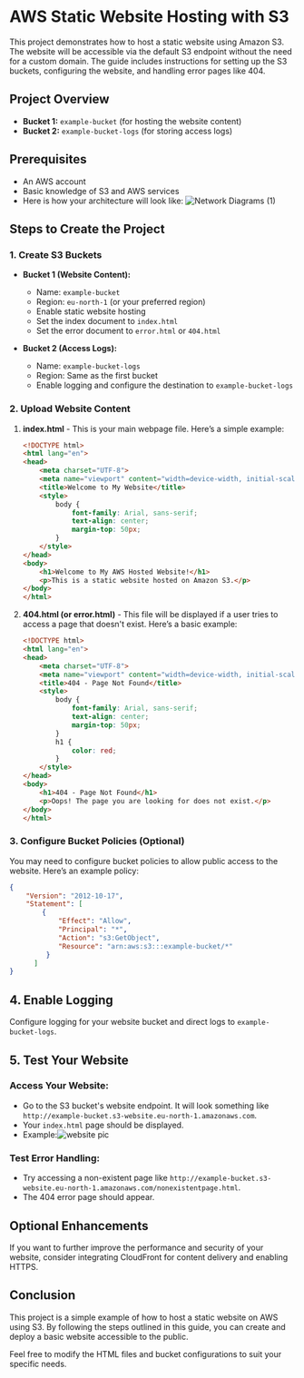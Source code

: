 # AWS Static Website Hosting with S3

This project demonstrates how to host a static website using Amazon S3. The website will be accessible via the default S3 endpoint without the need for a custom domain. The guide includes instructions for setting up the S3 buckets, configuring the website, and handling error pages like 404.

## Project Overview

- **Bucket 1:** `example-bucket` (for hosting the website content)
- **Bucket 2:** `example-bucket-logs` (for storing access logs)

## Prerequisites

- An AWS account
- Basic knowledge of S3 and AWS services
- Here is how your architecture will look like:
![Network Diagrams (1)](https://github.com/user-attachments/assets/67555f80-4c03-4514-a6a4-3d18e4858071)

## Steps to Create the Project

### 1. Create S3 Buckets

- **Bucket 1 (Website Content):** 
  - Name: `example-bucket`
  - Region: `eu-north-1` (or your preferred region)
  - Enable static website hosting
  - Set the index document to `index.html`
  - Set the error document to `error.html` or `404.html`

- **Bucket 2 (Access Logs):**
  - Name: `example-bucket-logs`
  - Region: Same as the first bucket
  - Enable logging and configure the destination to `example-bucket-logs`

### 2. Upload Website Content

1. **index.html** - This is your main webpage file. Here’s a simple example:

    ```html
    <!DOCTYPE html>
    <html lang="en">
    <head>
        <meta charset="UTF-8">
        <meta name="viewport" content="width=device-width, initial-scale=1.0">
        <title>Welcome to My Website</title>
        <style>
            body {
                font-family: Arial, sans-serif;
                text-align: center;
                margin-top: 50px;
            }
        </style>
    </head>
    <body>
        <h1>Welcome to My AWS Hosted Website!</h1>
        <p>This is a static website hosted on Amazon S3.</p>
    </body>
    </html>
    ```

2. **404.html (or error.html)** - This file will be displayed if a user tries to access a page that doesn't exist. Here’s a basic example:

    ```html
    <!DOCTYPE html>
    <html lang="en">
    <head>
        <meta charset="UTF-8">
        <meta name="viewport" content="width=device-width, initial-scale=1.0">
        <title>404 - Page Not Found</title>
        <style>
            body {
                font-family: Arial, sans-serif;
                text-align: center;
                margin-top: 50px;
            }
            h1 {
                color: red;
            }
        </style>
    </head>
    <body>
        <h1>404 - Page Not Found</h1>
        <p>Oops! The page you are looking for does not exist.</p>
    </body>
    </html>
    ```

### 3. Configure Bucket Policies (Optional)

You may need to configure bucket policies to allow public access to the website. Here’s an example policy:
  ```json
  {
      "Version": "2012-10-17",
      "Statement": [
          {
              "Effect": "Allow",
              "Principal": "*",
              "Action": "s3:GetObject",
              "Resource": "arn:aws:s3:::example-bucket/*"
           }
        ]
  }
```

## 4. Enable Logging

Configure logging for your website bucket and direct logs to `example-bucket-logs`.

## 5. Test Your Website

### Access Your Website:
- Go to the S3 bucket's website endpoint. It will look something like `http://example-bucket.s3-website.eu-north-1.amazonaws.com`.
- Your `index.html` page should be displayed.
- Example:![website pic](https://github.com/user-attachments/assets/cc8243e2-9dba-436e-8426-fef4849ed776)


### Test Error Handling:
- Try accessing a non-existent page like `http://example-bucket.s3-website.eu-north-1.amazonaws.com/nonexistentpage.html`.
- The 404 error page should appear.

## Optional Enhancements

If you want to further improve the performance and security of your website, consider integrating CloudFront for content delivery and enabling HTTPS.

## Conclusion

This project is a simple example of how to host a static website on AWS using S3. By following the steps outlined in this guide, you can create and deploy a basic website accessible to the public.

Feel free to modify the HTML files and bucket configurations to suit your specific needs.

